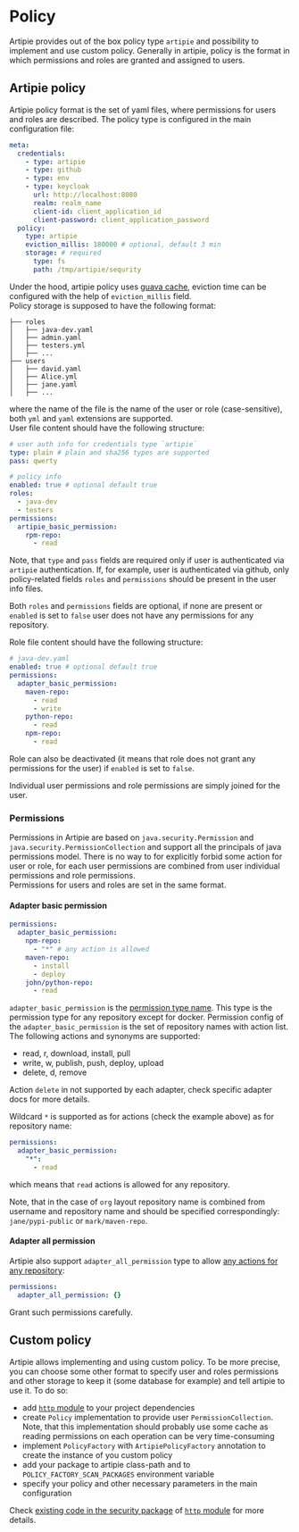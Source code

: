 # Policy

Artipie provides out of the box policy type `artipie` and possibility to implement and use custom
policy. Generally in artipie, policy is the format in which permissions and roles are granted and 
assigned to users. 

## Artipie policy 

Artipie policy format is the set of yaml files, where permissions for users and roles are described.
The policy type is configured in the main configuration file:
```yaml
meta:
  credentials:
    - type: artipie
    - type: github
    - type: env
    - type: keycloak
      url: http://localhost:8080
      realm: realm_name
      client-id: client_application_id
      client-password: client_application_password
  policy:
    type: artipie
    eviction_millis: 180000 # optional, default 3 min
    storage: # required
      type: fs
      path: /tmp/artipie/sequrity
```
Under the hood, artipie policy uses [guava cache](https://github.com/google/guava/wiki/CachesExplained), 
eviction time can be configured with the help of `eviction_millis` field.  
Policy storage is supposed to have the following format:
```
├── roles
│   ├── java-dev.yaml
│   ├── admin.yaml
│   ├── testers.yml
│   ├── ...
├── users
│   ├── david.yaml
│   ├── Alice.yml
│   ├── jane.yaml
│   ├── ...
```
where the name of the file is the name of the user or role (case-sensitive), both `yml` and `yaml` 
extensions are supported.  
User file content should have the following structure:
```yaml
# user auth info for credentials type `artipie`
type: plain # plain and sha256 types are supported
pass: qwerty

# policy info
enabled: true # optional default true
roles:
  - java-dev
  - testers
permissions:
  artipie_basic_permission:
    rpm-repo:
      - read
```
Note, that `type` and `pass` fields are required only if user is authenticated via
`artipie` authentication. If, for example, user is authenticated via github, only policy-related fields
`roles` and `permissions` should be present in the user info files.

Both `roles` and `permissions` fields are optional, if none are present or `enabled` is set to `false`
user does not have any permissions for any repository.

Role file content should have the following structure:
```yaml
# java-dev.yaml
enabled: true # optional default true
permissions:
  adapter_basic_permission:
    maven-repo:
      - read
      - write
    python-repo:
      - read
    npm-repo:
      - read
```
Role can also be deactivated (it means that role does not grant any permissions for the user) if
`enabled` is set to `false`.

Individual user permissions and role permissions are simply joined for the user.

### Permissions

Permissions in Artipie are based on `java.security.Permission` and `java.security.PermissionCollection`
and support all the principals of java permissions model. There is no way to for explicitly forbid
some action for user or role, for each user permissions are combined from user individual permissions
and role permissions.  
Permissions for users and roles are set in the same format.

#### Adapter basic permission

```yaml
permissions:
  adapter_basic_permission:
    npm-repo:
      - "*" # any action is allowed
    maven-repo:
      - install
      - deploy
    john/python-repo:
      - read
```
`adapter_basic_permission` is the [permission type name](https://github.com/artipie/http/blob/master/src/main/java/com/artipie/security/perms/AdapterBasicPermissionFactory.java).
This type is the permission type for any repository except for docker. Permission
config of the `adapter_basic_permission` is the set of repository names with action list. 
The following actions and synonyms are supported:
- read, r, download, install, pull
- write, w, publish, push, deploy, upload
- delete, d, remove 

Action `delete` in not supported by each adapter, check specific adapter docs for more details. 

Wildcard `*` is supported as for actions (check the example above) as for repository name:
```yaml
permissions:
  adapter_basic_permission:
    "*":
      - read
```
which means that `read` actions is allowed for any repository.

Note, that in the case of `org` layout repository name is combined from username and repository name and
should be specified correspondingly: `jane/pypi-public` or `mark/maven-repo`.

#### Adapter all permission

Artipie also support `adapter_all_permission` type to allow [any actions for any repository](https://github.com/artipie/http/blob/master/src/main/java/com/artipie/security/perms/AdapterAllPermissionFactory.java):

```yaml
permissions:
  adapter_all_permission: {}
```
Grant such permissions carefully.

## Custom policy

Artipie allows implementing and using custom policy. To be more precise, you can choose some other 
format to specify user and roles permissions and other storage to keep it (some database for example) 
and tell artipie to use it. To do so: 
- add [`http` module](https://github.com/artipie/http) to your project dependencies 
- create `Policy` implementation to provide user `PermissionCollection`. Note, that this implementation should probably use some
cache as reading permissions on each operation can be very time-consuming
- implement `PolicyFactory` with `ArtipiePolicyFactory` annotation to create the instance of you custom policy
- add your package to artipie class-path and to `POLICY_FACTORY_SCAN_PACKAGES` environment variable
- specify your policy and other necessary parameters in the main configuration

Check [existing code in the security package](https://github.com/artipie/http/tree/master/src/main/java/com/artipie/security) 
of [`http` module](https://github.com/artipie/http) for more details. 